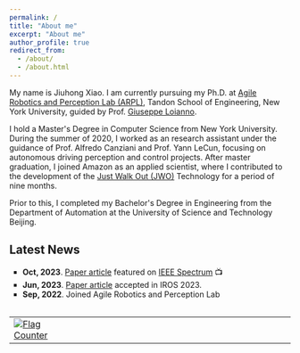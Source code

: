 ```yaml
---
permalink: /
title: "About me"
excerpt: "About me"
author_profile: true
redirect_from: 
  - /about/
  - /about.html
---
```

My name is Jiuhong Xiao. I am currently pursuing my Ph.D. at [Agile Robotics and Perception Lab (ARPL)](https://wp.nyu.edu/arpl/), Tandon School of Engineering, New York University, guided by Prof. [Giuseppe Loianno](https://engineering.nyu.edu/faculty/giuseppe-loianno). 

I hold a Master's Degree in Computer Science from New York University. During the summer of 2020, I worked as an research assistant under the guidance of Prof. Alfredo Canziani and Prof. Yann LeCun, focusing on autonomous driving perception and control projects. After master graduation, I joined Amazon as an applied scientist, where I contributed to the development of the [Just Walk Out (JWO)](https://www.justwalkout.com/) Technology for a period of nine months.

Prior to this, I completed my Bachelor's Degree in Engineering from the Department of Automation at the University of Science and Technology Beijing.

## Latest News

<p class="aboutme">
<ul style="list-style-type:square">
  <li><b>Oct, 2023</b>. <a href="https://arxiv.org/abs/2310.04781">Paper article</a> featured on <a href="https://spectrum.ieee.org/video-friday-strandbeest-2">IEEE Spectrum</a> 📺</li>
  <li><b>Jun, 2023</b>. <a href="https://arxiv.org/abs/2306.02994">Paper article</a> accepted in IROS 2023.</li>
  <li><b>Sep, 2022</b>. Joined Agile Robotics and Perception Lab</li>  

</ul>
</p>

<table style="width:100%;max-width:800px;border:0px;margin-right:auto;margin-left:auto;">
<table table="" width="100%" align="center" border="0" cellspacing="0" cellpadding="20"><tbody>
 </tbody><tbody>
   <tr><td width="20%">
   <a href="https://info.flagcounter.com/h5Cf"><img src="https://s11.flagcounter.com/count2/h5Cf/bg_FFFFFF/txt_000000/border_1237CC/columns_1/maxflags_10/viewers_0/labels_0/pageviews_0/flags_0/percent_0/" alt="Flag Counter" border="0"></a>
   <!--img src="images/coprtrsp2021ral.jpg" width="200"-->
   </td>
    
   <td style="padding:20px;width:75%;vertical-align:middle">
   <script type="text/javascript" id="clustrmaps" src="//cdn.clustrmaps.com/map_v2.js?cl=ffffff&w=1&t=n&d=-MWEhEwXL18-z6a71He_v6wDa3SbINMR5BwKBAOMCJk"></script>

   <!--papertitle>Cooperative Transportation of Cable Suspended Payloads with MAVs using Monocular Vision and Inertial Sensing</papertitle>
      <br>
      <a href="https://www.guan-rui.com">Guanrui Li</a>, 
      <strong>Rundong Ge</strong>, 
      <a href="https://engineering.nyu.edu/faculty/giuseppe-loianno">Giuseppe Loianno</a>
      <br>
      <em>IEEE Robotics and Automation Letters (<strong>RA-L</strong>) and <strong>ICRA 2021</strong></em>(Submitted)<br-->
   </td>
  </tr>

 </tbody>
</table>
